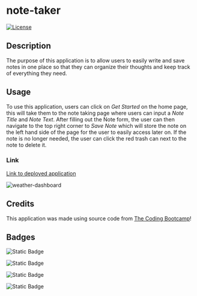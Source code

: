 # note-taker

[![License](https://img.shields.io/badge/License-MIT-brightgreen.svg)](LICENSE)

## Description

The purpose of this application is to allow users to easily write and save notes in one place so that they can organize their thoughts and keep track of everything they need. 

## Usage

To use this application, users can click on *Get Started* on the home page, this will take them to the note taking page where users can input a *Note Title* and *Note Text*. After filling out the Note form, the user can then navigate to the top right corner to *Save Note* which will store the note on the left hand side of the page for the user to easily access later on. If the note is no longer needed, the user can click the red trash can next to the note to delete it. 

### Link

[Link to deployed application](https://camparooni.github.io/weather-dashboard/)

![weather-dashboard](./weather-dashboard.PNG)

## Credits

This application was made using source code from [The Coding Bootcamp](https://github.com/coding-boot-camp/miniature-eureka)!

## Badges

![Static Badge](https://img.shields.io/badge/HTML5-E34F26?style=for-the-badge&logo=html5&logoColor=white)

![Static Badge](https://img.shields.io/badge/JavaScript-323330?style=for-the-badge&logo=javascript&logoColor=F7DF1E)

![Static Badge](https://img.shields.io/badge/Express.js-404D59?style=for-the-badge)

![Static Badge](https://img.shields.io/badge/Heroku-430098?style=for-the-badge&logo=heroku&logoColor=white)
